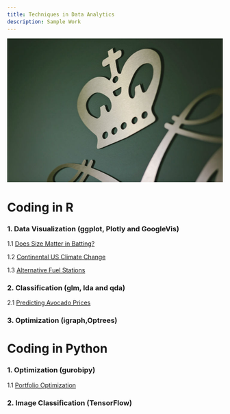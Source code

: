```yaml
---
title: Techniques in Data Analytics
description: Sample Work
---
```


![MyPicture](cypher-partial-hp-thumb.jpg)

# Coding in R

### 1. Data Visualization (ggplot, Plotly and GoogleVis)

1.1 [Does Size Matter in Batting?](Does_Size_Matter_in_Batting1.html)

1.2 [Continental US Climate Change](Climate.html)

1.3 [Alternative Fuel Stations]()

### 2. Classification (glm, lda and qda)

2.1 [Predicting Avocado Prices](Avocado.html)

### 3. Optimization (igraph,Optrees)

# Coding in Python

### 1. Optimization (gurobipy)

1.1 [Portfolio Optimization]()

### 2. Image Classification (TensorFlow)
```

